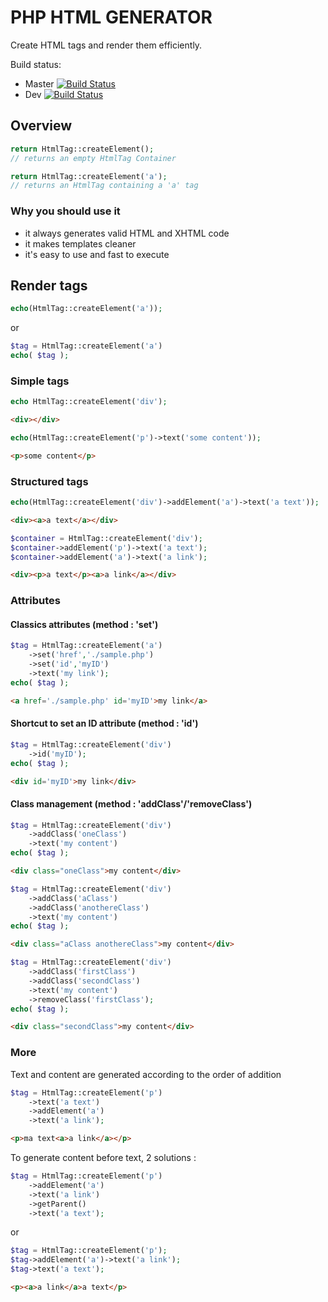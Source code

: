 # PHP HTML GENERATOR

Create HTML tags and render them efficiently.

Build status:
* Master [![Build Status](https://travis-ci.org/Airmanbzh/php-html-generator.svg?branch=master)](https://travis-ci.org/Airmanbzh/php-html-generator)
* Dev [![Build Status](https://travis-ci.org/Airmanbzh/php-html-generator.svg?branch=dev)](https://travis-ci.org/Airmanbzh/php-html-generator)

## Overview

```php
return HtmlTag::createElement();
// returns an empty HtmlTag Container
```
```php
return HtmlTag::createElement('a');
// returns an HtmlTag containing a 'a' tag
```

### Why you should use it

 - it always generates valid HTML and XHTML code
 - it makes templates cleaner
 - it's easy to use and fast to execute

## Render tags

```php
echo(HtmlTag::createElement('a'));
```
or 
```php
$tag = HtmlTag::createElement('a')
echo( $tag );
```

### Simple tags


```php
echo HtmlTag::createElement('div');
```
```html
<div></div>
```

```php
echo(HtmlTag::createElement('p')->text('some content'));
```
```html
<p>some content</p>
```

### Structured tags

```php
echo(HtmlTag::createElement('div')->addElement('a')->text('a text'));
```
```html
<div><a>a text</a></div>
```

```php
$container = HtmlTag::createElement('div');
$container->addElement('p')->text('a text');
$container->addElement('a')->text('a link');
```
```html
<div><p>a text</p><a>a link</a></div>
```
	
### Attributes

#### Classics attributes (method : 'set')

```php
$tag = HtmlTag::createElement('a')
    ->set('href','./sample.php')
    ->set('id','myID')
    ->text('my link');
echo( $tag );
```
```html
<a href='./sample.php' id='myID'>my link</a>
```
	
#### Shortcut to set an ID attribute (method : 'id')

```php
$tag = HtmlTag::createElement('div')
    ->id('myID');
echo( $tag );
```
```html
<div id='myID'>my link</div>
```

#### Class management (method : 'addClass'/'removeClass')

```php
$tag = HtmlTag::createElement('div')
    ->addClass('oneClass')
    ->text('my content')
echo( $tag );
```
```html
<div class="oneClass">my content</div>
```

```php
$tag = HtmlTag::createElement('div')
    ->addClass('aClass')
    ->addClass('anothereClass')
    ->text('my content')
echo( $tag );
```
```html
<div class="aClass anothereClass">my content</div>
```

```php
$tag = HtmlTag::createElement('div')
    ->addClass('firstClass')
    ->addClass('secondClass')
    ->text('my content')
    ->removeClass('firstClass');
echo( $tag );
```
```html
<div class="secondClass">my content</div>
```
	
### More

Text and content are generated according to the order of addition
```php
$tag = HtmlTag::createElement('p')
    ->text('a text')
    ->addElement('a')
    ->text('a link');
```
```html
<p>ma text<a>a link</a></p>
```
	
To generate content before text, 2 solutions :
```php
$tag = HtmlTag::createElement('p')
    ->addElement('a')
    ->text('a link')
    ->getParent()
    ->text('a text');
```
or
```php
$tag = HtmlTag::createElement('p');
$tag->addElement('a')->text('a link');
$tag->text('a text');
```

```html
<p><a>a link</a>a text</p>
```
